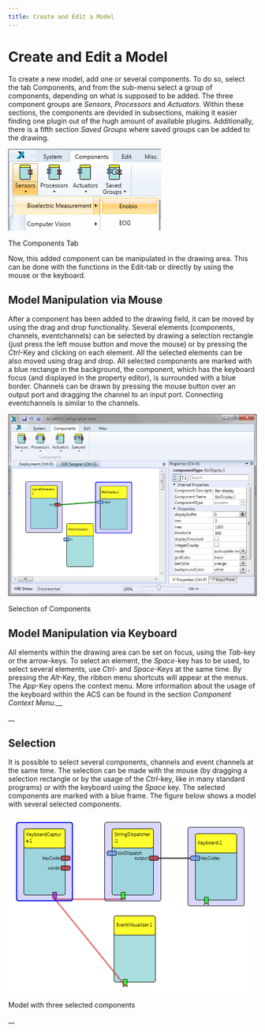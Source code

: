 ```yaml
---
title: Create and Edit a Model
---
```


# Create and Edit a Model

To create a new model, add one or several components. To do so, select the tab Components, and from the sub-menu select a group of components, depending on what is supposed to be added. The three component groups are _Sensors_, _Processors_ and _Actuators_. Within these sections, the components are devided in subsections, making it easier finding one plugin out of the hugh amount of available plugins. Additionally, there is a fifth section _Saved Groups_ where saved groups can be added to the drawing.

![Screenshot: The components tab](./img/components_tab.png "Screenshot: The components tab")

The Components Tab

Now, this added component can be manipulated in the drawing area. This can be done with the functions in the Edit-tab or directly by using the mouse or the keyboard.

## Model Manipulation via Mouse

After a component has been added to the drawing field, it can be moved by using the drag and drop functionality. Several elements (components, channels, eventchannels) can be selected by drawing a selection rectangle (just press the left mouse button and move the mouse) or by pressing the _Ctrl_\-Key and clicking on each element. All the selected elements can be also moved using drag and drop. All selected components are marked with a blue rectange in the background, the component, which has the keyboard focus (and displayed in the property editor), is surrounded with a blue border. Channels can be drawn by pressing the mouse button over an output port and dragging the channel to an input port. Connecting eventchannels is similar to the channels.

![Screenshot: Selection of components](./img/edit_selection.png "Screenshot: Selection of components")

Selection of Components

## Model Manipulation via Keyboard

All elements within the drawing area can be set on focus, using the _Tab_\-key or the arrow-keys. To select an element, the _Space_\-key has to be used, to select several elements, use _Ctrl-_ and _Space_\-Keys at the same time. By pressing the _Alt_\-Key, the ribbon menu shortcuts will appear at the menus. The _App_\-Key opens the context menu. More information about the usage of the keyboard within the ACS can be found in the section _Component Context Menu_.__

__

## Selection

It is possible to select several components, channels and event channels at the same time. The selection can be made with the mouse (by dragging a selection rectangle or by the usage of the _Ctrl_\-key, like in many standard programs) or with the keyboard using the _Space_ key. The selected components are marked with a blue frame. The figure below shows a model with several selected components.

![Model with three selected components](./img/selection.png "Model with three selected components")

Model with three selected components



__
